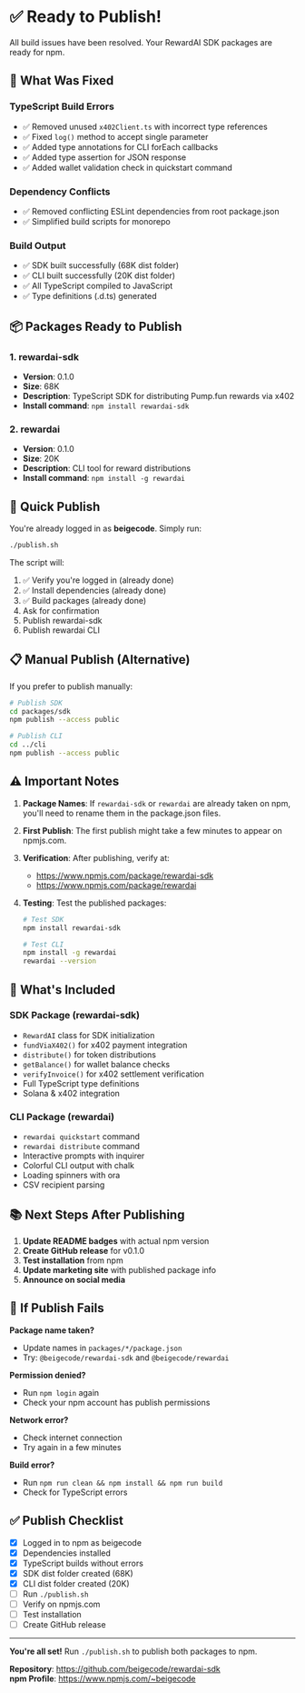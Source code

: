 # ✅ Ready to Publish!

All build issues have been resolved. Your RewardAI SDK packages are ready for npm.

## 🎉 What Was Fixed

### TypeScript Build Errors
- ✅ Removed unused `x402Client.ts` with incorrect type references
- ✅ Fixed `log()` method to accept single parameter
- ✅ Added type annotations for CLI forEach callbacks  
- ✅ Added type assertion for JSON response
- ✅ Added wallet validation check in quickstart command

### Dependency Conflicts
- ✅ Removed conflicting ESLint dependencies from root package.json
- ✅ Simplified build scripts for monorepo

### Build Output
- ✅ SDK built successfully (68K dist folder)
- ✅ CLI built successfully (20K dist folder)
- ✅ All TypeScript compiled to JavaScript
- ✅ Type definitions (.d.ts) generated

## 📦 Packages Ready to Publish

### 1. rewardai-sdk
- **Version**: 0.1.0
- **Size**: 68K
- **Description**: TypeScript SDK for distributing Pump.fun rewards via x402
- **Install command**: `npm install rewardai-sdk`

### 2. rewardai
- **Version**: 0.1.0  
- **Size**: 20K
- **Description**: CLI tool for reward distributions
- **Install command**: `npm install -g rewardai`

## 🚀 Quick Publish

You're already logged in as **beigecode**. Simply run:

```bash
./publish.sh
```

The script will:
1. ✅ Verify you're logged in (already done)
2. ✅ Install dependencies (already done)
3. ✅ Build packages (already done)
4. Ask for confirmation
5. Publish rewardai-sdk
6. Publish rewardai CLI

## 📋 Manual Publish (Alternative)

If you prefer to publish manually:

```bash
# Publish SDK
cd packages/sdk
npm publish --access public

# Publish CLI  
cd ../cli
npm publish --access public
```

## ⚠️ Important Notes

1. **Package Names**: If `rewardai-sdk` or `rewardai` are already taken on npm, you'll need to rename them in the package.json files.

2. **First Publish**: The first publish might take a few minutes to appear on npmjs.com.

3. **Verification**: After publishing, verify at:
   - https://www.npmjs.com/package/rewardai-sdk
   - https://www.npmjs.com/package/rewardai

4. **Testing**: Test the published packages:
   ```bash
   # Test SDK
   npm install rewardai-sdk
   
   # Test CLI
   npm install -g rewardai
   rewardai --version
   ```

## 🔧 What's Included

### SDK Package (rewardai-sdk)
- `RewardAI` class for SDK initialization
- `fundViaX402()` for x402 payment integration
- `distribute()` for token distributions
- `getBalance()` for wallet balance checks  
- `verifyInvoice()` for x402 settlement verification
- Full TypeScript type definitions
- Solana & x402 integration

### CLI Package (rewardai)
- `rewardai quickstart` command
- `rewardai distribute` command
- Interactive prompts with inquirer
- Colorful CLI output with chalk
- Loading spinners with ora
- CSV recipient parsing

## 📚 Next Steps After Publishing

1. **Update README badges** with actual npm version
2. **Create GitHub release** for v0.1.0
3. **Test installation** from npm
4. **Update marketing site** with published package info
5. **Announce on social media** 

## 🐛 If Publish Fails

**Package name taken?**
- Update names in `packages/*/package.json`
- Try: `@beigecode/rewardai-sdk` and `@beigecode/rewardai`

**Permission denied?**
- Run `npm login` again
- Check your npm account has publish permissions

**Network error?**
- Check internet connection
- Try again in a few minutes

**Build error?**
- Run `npm run clean && npm install && npm run build`
- Check for TypeScript errors

## ✅ Publish Checklist

- [x] Logged in to npm as beigecode
- [x] Dependencies installed
- [x] TypeScript builds without errors
- [x] SDK dist folder created (68K)
- [x] CLI dist folder created (20K)
- [ ] Run `./publish.sh`
- [ ] Verify on npmjs.com
- [ ] Test installation
- [ ] Create GitHub release

---

**You're all set!** Run `./publish.sh` to publish both packages to npm.

**Repository**: https://github.com/beigecode/rewardai-sdk  
**npm Profile**: https://www.npmjs.com/~beigecode

